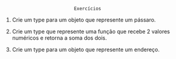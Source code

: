                               Exercícios

1. Crie um type para um objeto que represente um pássaro.

2. Crie um type que represente uma função que recebe 2 valores numéricos e retorna a soma dos dois.

3. Crie um type para um objeto que represente um endereço.